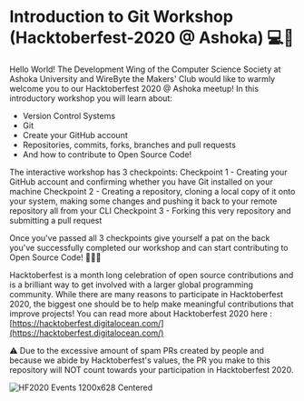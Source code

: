 # Introduction to Git Workshop (Hacktoberfest-2020 @ Ashoka) 💻💜

Hello World! 
The Development Wing of the Computer Science Society at Ashoka University and WireByte the Makers' Club would like to warmly welcome you to our Hacktoberfest 2020 @ Ashoka meetup!
In this introductory workshop you will learn about:
* Version Control Systems
* Git
* Create your GitHub account 
* Repositories, commits, forks, branches and pull requests
* And how to contribute to Open Source Code!

The interactive workshop has 3 checkpoints:
Checkpoint 1 - Creating your GitHub account and confirming whether you have Git installed on your machine 
Checkpoint 2 - Creating a repository, cloning a local copy of it onto your system, making some changes and pushing it back to your remote repository all from your CLI
Checkpoint 3 - Forking this very repository and submitting a pull request

Once you've passed all 3 checkpoints give yourself a pat on the back you've successfully completed our workshop and can start contributing to Open Source Code! 🎉🎉🎉

Hacktoberfest is a month long celebration of open source contributions and is a brilliant way to get involved with a larger global programming community. While there are many reasons to participate in Hacktoberfest 2020, the biggest one should be to help make meaningful contributions that improve projects! You can read more about Hacktoberfest 2020 here : [https://hacktoberfest.digitalocean.com/](https://hacktoberfest.digitalocean.com/)

⚠️ Due to the excessive amount of spam PRs created by people and because we abide by Hacktoberfest's values, the PR you make to this repository will NOT count towards your participation in Hacktoberfest 2020.

![HF2020 Events 1200x628 Centered](https://user-images.githubusercontent.com/61850850/94990842-96532300-059c-11eb-8c8f-c87e0b20143e.png)
